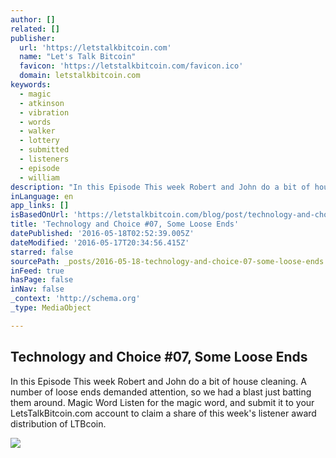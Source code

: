 ```yaml
---
author: []
related: []
publisher:
  url: 'https://letstalkbitcoin.com'
  name: "Let's Talk Bitcoin"
  favicon: 'https://letstalkbitcoin.com/favicon.ico'
  domain: letstalkbitcoin.com
keywords:
  - magic
  - atkinson
  - vibration
  - words
  - walker
  - lottery
  - submitted
  - listeners
  - episode
  - william
description: "In this Episode This week Robert and John do a bit of house cleaning. A number of loose ends demanded attention, so we had a blast just batting them around. Magic Word Listen for the magic word, and submit it to your LetsTalkBitcoin.com account to claim a share of this week's listener award distribution of LTBcoin."
inLanguage: en
app_links: []
isBasedOnUrl: 'https://letstalkbitcoin.com/blog/post/technology-and-choice-07-some-loose-ends'
title: 'Technology and Choice #07, Some Loose Ends'
datePublished: '2016-05-18T02:52:39.005Z'
dateModified: '2016-05-17T20:34:56.415Z'
starred: false
sourcePath: _posts/2016-05-18-technology-and-choice-07-some-loose-ends.md
inFeed: true
hasPage: false
inNav: false
_context: 'http://schema.org'
_type: MediaObject

---
```

<article style=""><h1>Technology and Choice #07, Some Loose Ends</h1><p>In this Episode This week Robert and John do a bit of house cleaning. A number of loose ends demanded attention, so we had a blast just batting them around. Magic Word Listen for the magic word, and submit it to your LetsTalkBitcoin.com account to claim a share of this week's listener award distribution of LTBcoin.</p><img src="https://letstalkbitcoin.com/files/blogs/1792-bd4139cbe9274903ce06771994a76014cba03c858b87d3d6b49f78b9b88a2e45.jpg" /></article>
